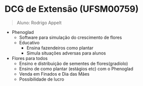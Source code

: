# DCG de Extensão (UFSM00759)

> Aluno: Rodrigo Appelt

* Phenoglad
    * Software para simulação do crescimento de flores
    * Educativo
        * Ensina fazendeiros como plantar
        * Simula situações adversas para alunos
* Flores para todos
    * Ensino e distribuição de sementes de flores(gradíolo)
    * Ensino de como plantar (estágios etc) com o Phenoglad
    * Venda em Finados e Dia das Mães
    * Possibilidade de lucro
